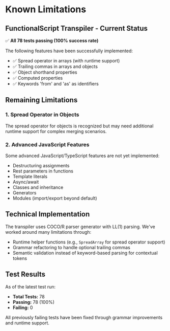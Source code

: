 # Known Limitations

## FunctionalScript Transpiler - Current Status

✅ **All 78 tests passing (100% success rate)**

The following features have been successfully implemented:
- ✅ Spread operator in arrays (with runtime support)
- ✅ Trailing commas in arrays and objects
- ✅ Object shorthand properties
- ✅ Computed properties
- ✅ Keywords 'from' and 'as' as identifiers

## Remaining Limitations

### 1. Spread Operator in Objects
The spread operator for objects is recognized but may need additional runtime support for complex merging scenarios.

### 2. Advanced JavaScript Features
Some advanced JavaScript/TypeScript features are not yet implemented:
- Destructuring assignments
- Rest parameters in functions
- Template literals
- Async/await
- Classes and inheritance
- Generators
- Modules (import/export beyond default)

## Technical Implementation

The transpiler uses COCO/R parser generator with LL(1) parsing. We've worked around many limitations through:
- Runtime helper functions (e.g., `SpreadArray` for spread operator support)
- Grammar refactoring to handle optional trailing commas
- Semantic validation instead of keyword-based parsing for contextual tokens

## Test Results

As of the latest test run:
- **Total Tests:** 78
- **Passing:** 78 (100%)
- **Failing:** 0

All previously failing tests have been fixed through grammar improvements and runtime support.